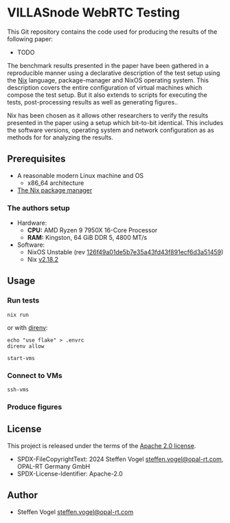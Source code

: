# VILLASnode WebRTC Testing

This Git repository contains the code used for producing the results of the following paper:

- TODO

The benchmark results presented in the paper have been gathered in a reproducible manner using a declarative description of the test setup using the [Nix](https://nixos.org/) language, package-manager and NixOS operating system.
This description covers the entire configuration of virtual machines which compose the test setup.
But it also extends to scripts for executing the tests, post-processing results as well as generating figures..

Nix has been chosen as it allows other researchers to verify the results presented in the paper
using a setup which bit-to-bit identical. This includes the software versions, operating system
and network configuration as as methods for for analyzing the results.

## Prerequisites

- A reasonable modern Linux machine and OS
  - x86_64 architecture
- [The Nix package manager](https://nixos.org/download/)

### The authors setup

- Hardware:
  - **CPU:** AMD Ryzen 9 7950X 16-Core Processor
  - **RAM:** Kingston, 64 GiB DDR 5, 4800 MT/s
- Software:
  - NixOS Unstable (rev [126f49a01de5b7e35a43fd43f891ecf6d3a51459](https://github.com/NixOS/nixpkgs/commit/126f49a01de5b7e35a43fd43f891ecf6d3a51459))
  - Nix [v2.18.2](https://github.com/NixOS/nix/releases/2.18.2)

## Usage

### Run tests

```shell
nix run
```

or with [direnv](https://direnv.net/):

```shell
echo "use flake" > .envrc
direnv allow

start-vms
```

### Connect to VMs

```shell
ssh-vms
```

### Produce figures

## License

This project is released under the terms of the [Apache 2.0 license](LICENSE).

- SPDX-FileCopyrightText: 2024 Steffen Vogel <steffen.vogel@opal-rt.com>, OPAL-RT Germany GmbH
- SPDX-License-Identifier: Apache-2.0

## Author

- Steffen Vogel <steffen.vogel@opal-rt.com>
